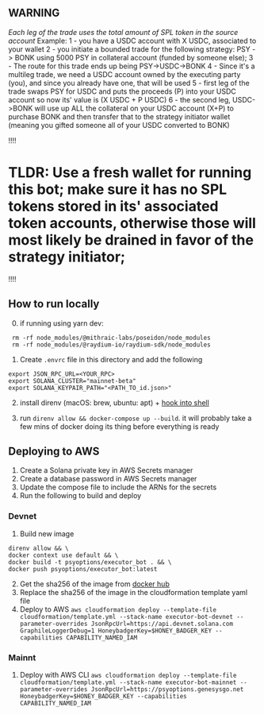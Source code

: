 ## WARNING

_Each leg of the trade uses the total amount of SPL token in the source account_
Example:
1 - you have a USDC account with X USDC, associated to your wallet
2 - you initiate a bounded trade for the following strategy: PSY -> BONK using 5000 PSY in collateral account (funded by someone else);
3 - The route for this trade ends up being PSY->USDC->BONK
4 - Since it's a multileg trade, we need a USDC account owned by the executing party (you), and since you already have one, that will be used
5 - first leg of the trade swaps PSY for USDC and puts the proceeds (P) into your USDC account so now its' value is (X USDC + P USDC)
6 - the second leg, USDC->BONK will use up ALL the collateral on your USDC account (X+P) to purchase BONK and then transfer that to the strategy initiator wallet (meaning you gifted someone all of your USDC converted to BONK)

!!!!

# TLDR: Use a fresh wallet for running this bot; make sure it has no SPL tokens stored in its' associated token accounts, otherwise those will most likely be drained in favor of the strategy initiator;

!!!!

## How to run locally

0. if running using yarn dev:

```
 rm -rf node_modules/@mithraic-labs/poseidon/node_modules
 rm -rf node_modules/@raydium-io/raydium-sdk/node_modules
```

1. Create `.envrc` file in this directory and add the following

```
export JSON_RPC_URL=<YOUR_RPC>
export SOLANA_CLUSTER="mainnet-beta"
export SOLANA_KEYPAIR_PATH="<PATH_TO_id.json>"
```

2. install direnv (macOS: brew, ubuntu: apt) + [hook into shell](https://direnv.net/docs/hook.html)

3. run `direnv allow && docker-compose up --build`. it will probably take a few mins of docker doing its thing before everything is ready

## Deploying to AWS

1. Create a Solana private key in AWS Secrets manager
2. Create a database password in AWS Secrets manager
3. Update the compose file to include the ARNs for the secrets
4. Run the following to build and deploy

### Devnet

1. Build new image

```
direnv allow && \
docker context use default && \
docker build -t psyoptions/executor_bot . && \
docker push psyoptions/executor_bot:latest
```

2. Get the sha256 of the image from [docker hub](https://hub.docker.com/repository/docker/psyoptions/executor_bot/tags?page=1&ordering=last_updated)
3. Replace the sha256 of the image in the cloudformation template yaml file
4. Deploy to AWS
   `aws cloudformation deploy --template-file cloudformation/template.yml --stack-name executor-bot-devnet --parameter-overrides JsonRpcUrl=https://api.devnet.solana.com GraphileLoggerDebug=1 HoneybadgerKey=$HONEY_BADGER_KEY --capabilities CAPABILITY_NAMED_IAM`

### Mainnt

1. Deploy with AWS CLI
   `aws cloudformation deploy --template-file cloudformation/template.yml --stack-name executor-bot-mainnet --parameter-overrides JsonRpcUrl=https://psyoptions.genesysgo.net HoneybadgerKey=$HONEY_BADGER_KEY --capabilities CAPABILITY_NAMED_IAM`

